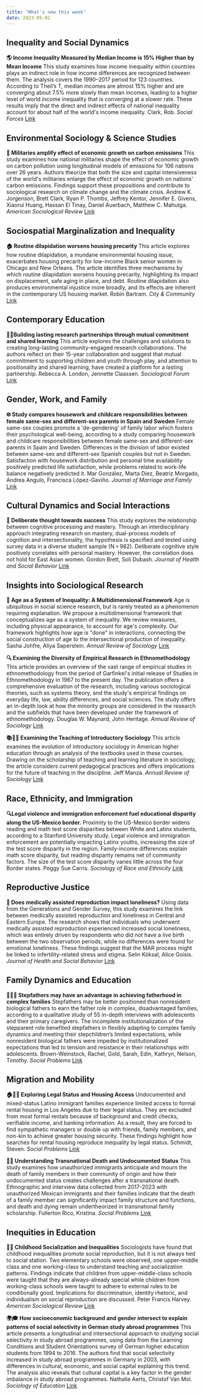 ```yaml
---
title: "What's new this week"
date: 2023-05-02
---
```


## Inequality and Social Dynamics

**🌎 Income Inequality Measured by Median Income is 15% Higher than by Mean Income** This study examines how income inequality within countries plays an indirect role in how income differences are recognized between them. The analysis covers the 1990–2017 period for 123 countries. According to Theil’s T, median incomes are almost 15% higher and are converging about 7.5% more slowly than mean incomes, leading to a higher level of world income inequality that is converging at a slower rate. These results imply that the direct and indirect effects of national inequality account for about half of the world's income inequality. Clark, Rob. *Social Forces* [Link](https://doi.org/10.1093/sf/soad051)

## Environmental Sociology & Science Studies

**👏 Militaries amplify effect of economic growth on carbon emissions** This study examines how national militaries shape the effect of economic growth on carbon pollution using longitudinal models of emissions for 106 nations over 26 years. Authors theorize that both the size and capital intensiveness of the world's militaries enlarge the effect of economic growth on nations' carbon emissions. Findings support these propositions and contribute to sociological research on climate change and the climate crisis. Andrew K.  Jorgenson, Brett  Clark, Ryan P.  Thombs, Jeffrey  Kentor, Jennifer E.  Givens, Xiaorui  Huang, Hassan  El Tinay, Daniel  Auerbach, Matthew C.  Mahutga. *American Sociological Review* [Link](https://doi.org/10.1177/00031224231169790)

## Sociospatial Marginalization and Inequality

**🏠 Routine dilapidation worsens housing precarity** This article explores how routine dilapidation, a mundane environmental housing issue, exacerbates housing precarity for low-income Black senior women in Chicago and New Orleans. The article identifies three mechanisms by which routine dilapidation worsens housing precarity, highlighting its impact on displacement, safe aging in place, and debt. Routine dilapidation also produces environmental injustice more broadly, and its effects are inherent in the contemporary US housing market. Robin  Bartram. *City & Community* [Link](https://doi.org/10.1177/15356841231172524)

## Contemporary Education

**🤝🏼Building lasting research partnerships through mutual commitment and shared learning** This article explores the challenges and solutions to creating long-lasting community-engaged research collaborations. The authors reflect on their 15-year collaboration and suggest that mutual commitment to supporting children and youth through play, and attention to positionality and shared learning, have created a platform for a lasting partnership. Rebecca A. London, Jennette Claassen. *Sociological Forum* [Link](https://doi.org/10.1111/socf.12906)

## Gender, Work, and Family

**🌐 Study compares housework and childcare responsibilities between female same-sex and different-sex parents in Spain and Sweden** Female same-sex couples promote a 'de-gendering' of family labor which fosters their psychological well-being, according to a study comparing housework and childcare responsibilities between female same-sex and different-sex parents in Spain and Sweden. Differences in the division of labor existed between same-sex and different-sex Spanish couples but not in Sweden. Satisfaction with housework distribution and personal time availability positively predicted life satisfaction, while problems related to work-life balance negatively predicted it. Mar González, Marta Díez, Beatriz Morgado, Andrea Angulo, Francisca López-Gaviño. *Journal of Marriage and Family* [Link](https://doi.org/10.1111/jomf.12918)

## Cultural Dynamics and Social Interactions

**🔬 Deliberate thought towards success** This study explores the relationship between cognitive processing and mastery. Through an interdisciplinary approach integrating research on mastery, dual-process models of cognition and intersectionality, the hypothesis is specified and tested using survey data in a diverse student sample (N = 982). Deliberate cognitive style positively correlates with personal mastery. However, the correlation does not hold for East Asian women. Gordon  Brett, Soli  Dubash. *Journal of Health and Social Behavior* [Link](https://doi.org/10.1177/00221465231167558)

## Insights into Sociological Research

**🔬 Age as a System of Inequality: A Multidimensional Framework** Age is ubiquitous in social science research, but is rarely treated as a phenomenon requiring explanation. We propose a multidimensional framework that conceptualizes age as a system of inequality. We review measures, including physical appearance, to account for age's complexity. Our framework highlights how age is "done" in interactions, connecting the social construction of age to the intersectional production of inequality. Sasha Johfre, Aliya Saperstein. *Annual Review of Sociology* [Link](https://doi.org/10.1146/annurev-soc-031021-121020)

**🔍 Examining the Diversity of Empirical Research in Ethnomethodology** This article provides an overview of the vast range of empirical studies in ethnomethodology from the period of Garfinkel's initial release of Studies in Ethnomethodology in 1967 to the present day. The publication offers a comprehensive evaluation of the research, including various sociological theories, such as systems theory, and the study's empirical findings on everyday life, law, ability differences, and social sciences. The study offers an in-depth look at how the minority groups are considered in the research and the subfields that have been developed under the framework of ethnomethodology. Douglas W. Maynard, John Heritage. *Annual Review of Sociology* [Link](https://doi.org/10.1146/annurev-soc-020321-033738)

**📚🧑‍🎓 Examining the Teaching of Introductory Sociology** This article examines the evolution of introductory sociology in American higher education through an analysis of the textbooks used in these courses. Drawing on the scholarship of teaching and learning literature in sociology, the article considers current pedagogical practices and offers implications for the future of teaching in the discipline. Jeff Manza. *Annual Review of Sociology* [Link](https://doi.org/10.1146/annurev-soc-030420-124148)

## Race, Ethnicity, and Immigration

**🔍Legal violence and immigration enforcement fuel educational disparity along the US-Mexico border.** Proximity to the US-Mexico border widens reading and math test score disparities between White and Latinx students, according to a Stanford University study. Legal violence and immigration enforcement are potentially impacting Latinx youths, increasing the size of the test score disparity in the region. Family-income differences explain math score disparity, but reading disparity remains net of community factors. The size of the test score disparity varies little across the four Border states. Peggy Sue  Carris. *Sociology of Race and Ethnicity* [Link](https://doi.org/10.1177/23326492231169248)

## Reproductive Justice

**🧬 Does medically assisted reproduction impact loneliness?** Using data from the Generations and Gender Survey, this study examines the link between medically assisted reproduction and loneliness in Central and Eastern Europe. The research shows that individuals who underwent medically assisted reproduction experienced increased social loneliness, which was entirely driven by respondents who did not have a live birth between the two observation periods, while no differences were found for emotional loneliness. These findings suggest that the MAR process might be linked to infertility-related stress and stigma. Selin  Köksal, Alice  Goisis. *Journal of Health and Social Behavior* [Link](https://doi.org/10.1177/00221465231167847)

## Family Dynamics and Education

**👨‍👦‍👦 Stepfathers may have an advantage in achieving fatherhood in complex families** Stepfathers may be better positioned than nonresident biological fathers to earn the father role in complex, disadvantaged families, according to a qualitative study of 55 in-depth interviews with adolescents and their primary caregivers. The incomplete institutionalization of the stepparent role benefited stepfathers in flexibly adapting to complex family dynamics and meeting their stepchildren’s limited expectations, while nonresident biological fathers were impeded by institutionalized expectations that led to tension and resistance in their relationships with adolescents. Brown-Weinstock, Rachel, Gold, Sarah, Edin, Kathryn, Nelson, Timothy. *Social Problems* [Link](https://doi.org/10.1093/socpro/spad022)

## Migration and Mobility

**🏠🚫📄   Exploring Legal Status and Housing Access** Undocumented and mixed-status Latino immigrant families experience limited access to formal rental housing in Los Angeles due to their legal status. They are excluded from most formal rentals because of background and credit checks, verifiable income, and banking information. As a result, they are forced to find sympathetic managers or double up with friends, family members, and non-kin to achieve greater housing security. These findings highlight how searches for rental housing reproduce inequality by legal status. Schmidt, Steven. *Social Problems* [Link](https://doi.org/10.1093/socpro/spad021)

**👥💀 Understanding Transnational Death and Undocumented Status** This study examines how unauthorized immigrants anticipate and mourn the death of family members in their community of origin and how their undocumented status creates challenges after a transnational death. Ethnographic and interview data collected from 2017-2023 with unauthorized Mexican immigrants and their families indicate that the death of a family member can significantly impact family structure and functions, and death and dying remain undertheorized in transnational family scholarship. Fullerton Rico, Kristina. *Social Problems* [Link](https://doi.org/10.1093/socpro/spad023)

## Inequities in Education

**🧒🏫 Childhood Socialization and Inequalities** Sociologists have found that childhood inequalities promote social reproduction, but it is not always tied to social station. Two elementary schools were observed, one upper-middle class and one working-class to understand teaching and socialization patterns. Findings indicate that children from upper-middle-class schools were taught that they are always-already special while children from working-class schools were taught to adhere to external rules to be conditionally good. Implications for discrimination, identity rhetoric, and individualism on social reproduction are discussed. Peter Francis  Harvey. *American Sociological Review* [Link](https://doi.org/10.1177/00031224231172785)

**🌍🎓 How socioeconomic background and gender intersect to explain patterns of social selectivity in German study abroad programmes** This article presents a longitudinal and intersectional approach to studying social selectivity in study abroad programmes, using data from the Learning Conditions and Student Orientations survey of German higher education students from 1994 to 2016. The authors find that social selectivity increased in study abroad programmes in Germany in 2003, with differences in cultural, economic, and social capital explaining this trend. The analysis also reveals that cultural capital is a key factor in the gender imbalance in study abroad programmes. Nathalie  Aerts, Christof  Van Mol. *Sociology of Education* [Link](https://doi.org/10.1177/00380407231167087)